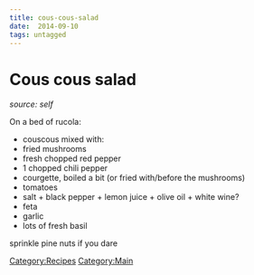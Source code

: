 ```yaml
---
title: cous-cous-salad
date:  2014-09-10
tags: untagged
---
```

Cous cous salad
===============

*source: self*

On a bed of rucola:

-   couscous mixed with:
-   fried mushrooms
-   fresh chopped red pepper
-   1 chopped chili pepper
-   courgette, boiled a bit (or fried with/before the mushrooms)
-   tomatoes
-   salt + black pepper + lemon juice + olive oil + white wine?
-   feta
-   garlic
-   lots of fresh basil

sprinkle pine nuts if you dare

<Category:Recipes> <Category:Main>

